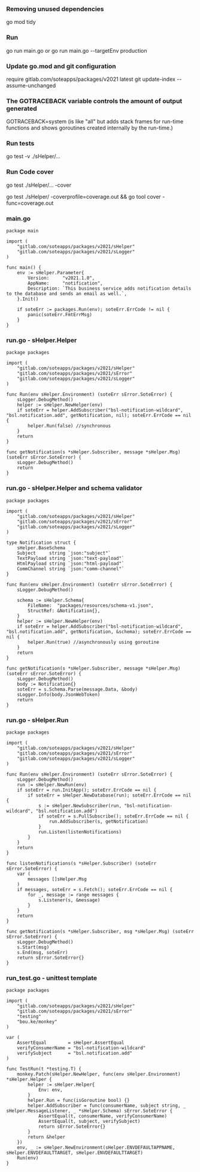 ### Removing unused dependencies
go mod tidy

### Run
go run main.go
or
go run main.go --targetEnv production

### Update go.mod and git configuration
require gitlab.com/soteapps/packages/v2021 latest
git update-index --assume-unchanged

### The GOTRACEBACK variable controls the amount of output generated
GOTRACEBACK=system
(is like "all" but adds stack frames for run-time functions and shows goroutines created internally by the run-time.)

### Run tests
go test -v ./sHelper/...

### Run Code cover
go test ./sHelper/... -cover

go test ./sHelper/ -coverprofile=coverage.out && go tool cover -func=coverage.out


### main.go
```
package main

import (
	"gitlab.com/soteapps/packages/v2021/sHelper"
	"gitlab.com/soteapps/packages/v2021/sLogger"
)

func main() {
	env := sHelper.Parameter{
		Version:     "v2021.1.0",
		AppName:     "notification",
		Description: `This business service adds notification details to the database and sends an email as well.`,
	}.Init()

	if soteErr := packages.Run(env); soteErr.ErrCode != nil {
		panic(soteErr.FmtErrMsg)
	}
}
```

### run.go  - sHelper.Helper
```
package packages

import (
	"gitlab.com/soteapps/packages/v2021/sHelper"
	"gitlab.com/soteapps/packages/v2021/sError"
	"gitlab.com/soteapps/packages/v2021/sLogger"
)

func Run(env sHelper.Environment) (soteErr sError.SoteError) {
	sLogger.DebugMethod()
	helper := sHelper.NewHelper(env)
	if soteErr = helper.AddSubscriber("bsl-notification-wildcard", "bsl.notification.add", getNotification, nil); soteErr.ErrCode == nil {
		helper.Run(false) //synchronous
	}
	return
}

func getNotification(s *sHelper.Subscriber, message *sHelper.Msg) (soteErr sError.SoteError) {
	sLogger.DebugMethod()
	return
}
```

### run.go  - sHelper.Helper and schema validator
```
package packages

import (
	"gitlab.com/soteapps/packages/v2021/sHelper"
	"gitlab.com/soteapps/packages/v2021/sError"
	"gitlab.com/soteapps/packages/v2021/sLogger"
)

type Notification struct {
	sHelper.BaseSchema
	Subject     string `json:"subject"`
	TextPayload string `json:"text-payload"`
	HtmlPayload string `json:"html-payload"`
	CommChannel string `json:"comm-channel"`
}

func Run(env sHelper.Environment) (soteErr sError.SoteError) {
	sLogger.DebugMethod()

	schema := sHelper.Schema{
		FileName:  "packages/resources/schema-v1.json",
		StructRef: &Notification{},
	}
	helper := sHelper.NewHelper(env)
	if soteErr = helper.AddSubscriber("bsl-notification-wildcard", "bsl.notification.add", getNotification, &schema); soteErr.ErrCode == nil {
		helper.Run(true) //asynchronously using goroutine
	}
	return
}

func getNotification(s *sHelper.Subscriber, message *sHelper.Msg) (soteErr sError.SoteError) {
	sLogger.DebugMethod()
	body := Notification{}
	soteErr = s.Schema.Parse(message.Data, &body)
	sLogger.Info(body.JsonWebToken)
	return
}
```

### run.go  - sHelper.Run
```
package packages

import (
	"gitlab.com/soteapps/packages/v2021/sHelper"
	"gitlab.com/soteapps/packages/v2021/sError"
	"gitlab.com/soteapps/packages/v2021/sLogger"
)

func Run(env sHelper.Environment) (soteErr sError.SoteError) {
	sLogger.DebugMethod()
	run := sHelper.NewRun(env)
	if soteErr = run.InitApp(); soteErr.ErrCode == nil {
		if soteErr = sHelper.NewDatabase(run); soteErr.ErrCode == nil {
			s := sHelper.NewSubscriber(run, "bsl-notification-wildcard", "bsl.notification.add")
			if soteErr = s.PullSubscribe(); soteErr.ErrCode == nil {
				run.AddSubscriber(s, getNotification)
			}
			run.Listen(listenNotifications)
		}
	}
	return
}

func listenNotifications(s *sHelper.Subscriber) (soteErr sError.SoteError) {
	var (
		messages []sHelper.Msg
	)
	if messages, soteErr = s.Fetch(); soteErr.ErrCode == nil {
		for _, message := range messages {
			s.Listener(s, &message)
		}
	}
	return
}

func getNotification(s *sHelper.Subscriber, msg *sHelper.Msg) (soteErr sError.SoteError) {
	sLogger.DebugMethod()
	s.Start(msg)
	s.End(msg, soteErr)
	return sError.SoteError{}
}
```

### run_test.go  - unittest template
```
package packages

import (
	"gitlab.com/soteapps/packages/v2021/sHelper"
	"gitlab.com/soteapps/packages/v2021/sError"
	"testing"
	"bou.ke/monkey"
)

var (
	AssertEqual        = sHelper.AssertEqual
	verifyConsumerName = "bsl-notification-wildcard"
	verifySubject      = "bsl.notification.add"
)

func TestRun(t *testing.T) {
	monkey.Patch(sHelper.NewHelper, func(env sHelper.Environment) *sHelper.Helper {
		helper := sHelper.Helper{
			Env: env,
		}
		helper.Run = func(isGoroutine bool) {}
		helper.AddSubscriber = func(consumerName, subject string, _ sHelper.MessageListener, _ *sHelper.Schema) sError.SoteError {
			AssertEqual(t, consumerName, verifyConsumerName)
			AssertEqual(t, subject, verifySubject)
			return sError.SoteError{}
		}
		return &helper
	})
	env, _ := sHelper.NewEnvironment(sHelper.ENVDEFAULTAPPNAME, sHelper.ENVDEFAULTTARGET, sHelper.ENVDEFAULTTARGET)
	Run(env)
}
```